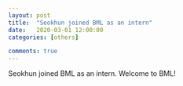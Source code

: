 ```yaml
---
layout: post
title:  "Seokhun joined BML as an intern"
date:   2020-03-01 12:00:00
categories: [others]

comments: true
---
```

Seokhun joined BML as an intern.
Welcome to BML!
